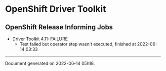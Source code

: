 
OpenShift Driver Toolkit
========================

OpenShift Release Informing Jobs
--------------------------------



* Driver Toolkit 4.11: FAILURE
  - Test failed but operator step wasn't executed, finished at 2022-06-14 03:33






---
Document generated on 2022-06-14 05h18.
